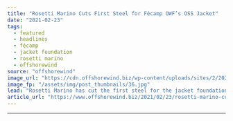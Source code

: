 ```yaml
---
title: "Rosetti Marino Cuts First Steel for Fécamp OWF’s OSS Jacket"
date: "2021-02-23"
tags: 
  - featured
  - headlines
  - fécamp
  - jacket foundation
  - rosetti marino
  - offshorewind
source: "offshorewind"
image_url: "https://cdn.offshorewind.biz/wp-content/uploads/sites/2/2021/02/23133002/Fecamp-OSS_Rosetti-Marino.jpg"
image_fp: "/assets/img/post_thumbnails/36.jpg"
lead: "Rosetti Marino has cut the first steel for the jacket foundation that will support"
article_url: "https://www.offshorewind.biz/2021/02/23/rosetti-marino-cuts-first-steel-for-fecamp-owfs-oss-jacket/"
---
```


---
